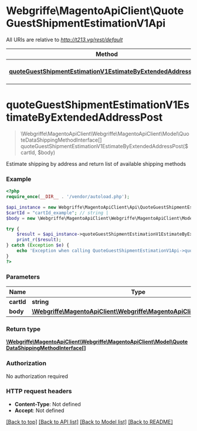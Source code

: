 # Webgriffe\MagentoApiClient\QuoteGuestShipmentEstimationV1Api

All URIs are relative to *http://t213.vg/rest/default*

Method | HTTP request | Description
------------- | ------------- | -------------
[**quoteGuestShipmentEstimationV1EstimateByExtendedAddressPost**](QuoteGuestShipmentEstimationV1Api.md#quoteGuestShipmentEstimationV1EstimateByExtendedAddressPost) | **POST** /V1/guest-carts/{cartId}/estimate-shipping-methods | 


# **quoteGuestShipmentEstimationV1EstimateByExtendedAddressPost**
> \Webgriffe\MagentoApiClient\Webgriffe\MagentoApiClient\Model\QuoteDataShippingMethodInterface[] quoteGuestShipmentEstimationV1EstimateByExtendedAddressPost($cartId, $body)



Estimate shipping by address and return list of available shipping methods

### Example
```php
<?php
require_once(__DIR__ . '/vendor/autoload.php');

$api_instance = new Webgriffe\MagentoApiClient\Api\QuoteGuestShipmentEstimationV1Api();
$cartId = "cartId_example"; // string | 
$body = new \Webgriffe\MagentoApiClient\Webgriffe\MagentoApiClient\Model\Body56(); // \Webgriffe\MagentoApiClient\Webgriffe\MagentoApiClient\Model\Body56 | 

try {
    $result = $api_instance->quoteGuestShipmentEstimationV1EstimateByExtendedAddressPost($cartId, $body);
    print_r($result);
} catch (Exception $e) {
    echo 'Exception when calling QuoteGuestShipmentEstimationV1Api->quoteGuestShipmentEstimationV1EstimateByExtendedAddressPost: ', $e->getMessage(), PHP_EOL;
}
?>
```

### Parameters

Name | Type | Description  | Notes
------------- | ------------- | ------------- | -------------
 **cartId** | **string**|  |
 **body** | [**\Webgriffe\MagentoApiClient\Webgriffe\MagentoApiClient\Model\Body56**](../Model/\Webgriffe\MagentoApiClient\Webgriffe\MagentoApiClient\Model\Body56.md)|  | [optional]

### Return type

[**\Webgriffe\MagentoApiClient\Webgriffe\MagentoApiClient\Model\QuoteDataShippingMethodInterface[]**](../Model/QuoteDataShippingMethodInterface.md)

### Authorization

No authorization required

### HTTP request headers

 - **Content-Type**: Not defined
 - **Accept**: Not defined

[[Back to top]](#) [[Back to API list]](../../README.md#documentation-for-api-endpoints) [[Back to Model list]](../../README.md#documentation-for-models) [[Back to README]](../../README.md)

